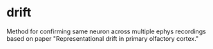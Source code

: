 # drift

Method for confirming same neuron across multiple ephys recordings based on paper "Representational drift in primary olfactory cortex." 
